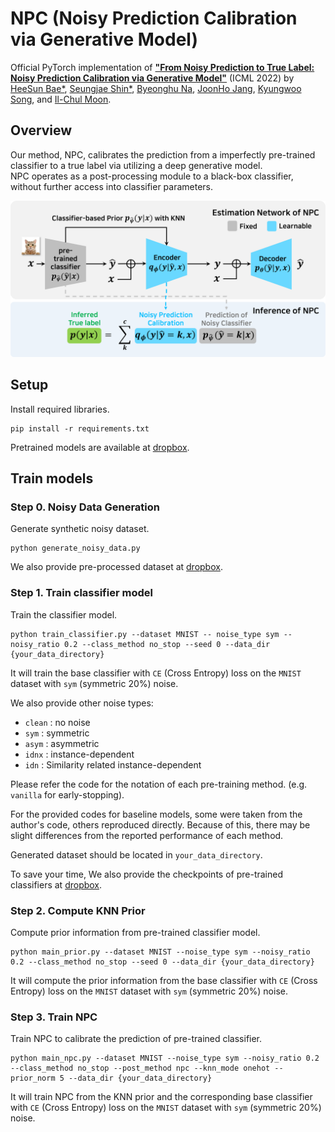 # NPC (Noisy Prediction Calibration via Generative Model)

Official PyTorch implementation of
[**"From Noisy Prediction to True Label: Noisy Prediction Calibration via Generative Model"**](https://arxiv.org/abs/2205.00690) (ICML 2022) by
[HeeSun Bae*](https://sites.google.com/view/baeheesun),
[Seungjae Shin*](https://sites.google.com/view/seungjae-shin),
[Byeonghu Na](https://wp03052.github.io/),
[JoonHo Jang](https://scholar.google.com/citations?user=oYbKry4AAAAJ&hl=ko&oi=ao),
[Kyungwoo Song](https://mlai.uos.ac.kr/),
and [Il-Chul Moon](https://aailab.kaist.ac.kr/xe2/members_professor/6749).

## Overview

Our method, NPC, calibrates the prediction from a imperfectly pre-trained classifier to a true label via utilizing a deep generative model.  
NPC operates as a post-processing module to a black-box classifier, without further access into classifier parameters.

<p align="center">
  <img 
    width="800"
    src="overview.png"
  >
</p>

## Setup

Install required libraries.
```
pip install -r requirements.txt
```
Pretrained models are available at [dropbox]().

## Train models

### Step 0. Noisy Data Generation

Generate synthetic noisy dataset.
```
python generate_noisy_data.py
```
We also provide pre-processed dataset at [dropbox]().

### Step 1. Train classifier model 

Train the classifier model. 
```
python train_classifier.py --dataset MNIST -- noise_type sym --noisy_ratio 0.2 --class_method no_stop --seed 0 --data_dir {your_data_directory}
```
It will train the base classifier with `CE` (Cross Entropy) loss on the `MNIST` dataset with `sym` (symmetric 20%) noise. 

We also provide other noise types:
* `clean` : no noise
* `sym` : symmetric
* `asym` : asymmetric
* `idnx` : instance-dependent
* `idn` : Similarity related instance-dependent

Please refer the code for the notation of each pre-training method. (e.g. `vanilla` for early-stopping). 

For the provided codes for baseline models, some were taken from the author's code, others reproduced directly. Because of this, there may be slight differences from the reported performance of each method.

Generated dataset should be located in `your_data_directory`.

To save your time, We also provide the checkpoints of pre-trained classifiers at [dropbox]().

### Step 2. Compute KNN Prior
Compute prior information from pre-trained classifier model.
```
python main_prior.py --dataset MNIST --noise_type sym --noisy_ratio 0.2 --class_method no_stop --seed 0 --data_dir {your_data_directory}
```
It will compute the prior information from the base classifier with `CE` (Cross Entropy) loss on the `MNIST` dataset with `sym` (symmetric 20%) noise. 

### Step 3. Train NPC
Train NPC to calibrate the prediction of pre-trained classifier.

```
python main_npc.py --dataset MNIST --noise_type sym --noisy_ratio 0.2 --class_method no_stop --post_method npc --knn_mode onehot --prior_norm 5 --data_dir {your_data_directory}
```
It will train NPC from the KNN prior and the corresponding base classifier with `CE` (Cross Entropy) loss on the `MNIST` dataset with `sym` (symmetric 20%) noise. 














































